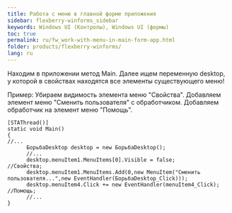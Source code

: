```yaml
---
title: Работа с меню в главной форме приложения
sidebar: flexberry-winforms_sidebar
keywords: Windows UI (Контролы), Windows UI (формы)
toc: true
permalink: ru/fw_work-with-menu-in-main-form-app.html
folder: products/flexberry-winforms/
lang: ru
---
```


Находим в приложении метод Main.
Далее ищем переменную desktop,
у которой в свойствах находятся 
все элементы существующего меню!
 
Пример:
Убираем видимость элемента меню "Свойства".
Добавляем элемент меню "Сменить пользователя" с обработчиком.
Добавляем обработчик на элемент меню "Помощь".
```
[STAThread()]
static void Main()
{
//...
      БорьбаDesktop desktop = new БорьбаDesktop();
      //...
      desktop.menuItem1.MenuItems[0].Visible = false;                 //Свойства;
      desktop.menuItem1.MenuItems.Add(0,new MenuItem("Сменить пользователя...",new EventHandler(БорьбаDesktop_Click)));
      desktop.menuItem4.Click += new EventHandler(menuItem4_Click);   //Помощь;
      //...
}
```